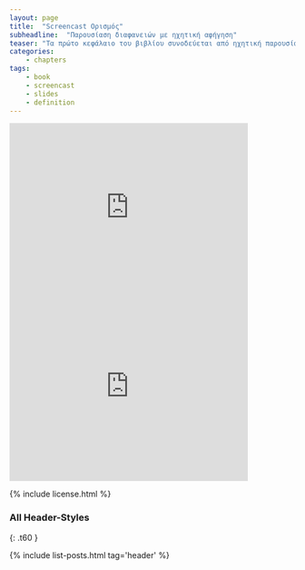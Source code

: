 ```yaml
---
layout: page
title:  "Screencast Ορισμός"
subheadline:  "Παρουσίαση διαφανειών με ηχητική αφήγηση"
teaser: "Τα πρώτο κεφάλαιο του βιβλίου συνοδεύεται από ηχητική παρουσίαση για τις διαφάνειες"
categories:
    - chapters
tags:
    - book
    - screencast
    - slides
    - definition
---
```


<div class="flex-video">
  <iframe width="420" height="315" src="https://www.youtube.com/embed/H3ZAjgOi61w" frameborder="0" allowfullscreen></iframe>
</div>

<div class="flex-video">
<iframe width="420" height="315" src="https://www.youtube.com/embed/VbmJnAo5rWQ" frameborder="0" allowfullscreen></iframe>
</div>

{% include license.html %}

### All Header-Styles
{: .t60 }

{% include list-posts.html tag='header' %}
